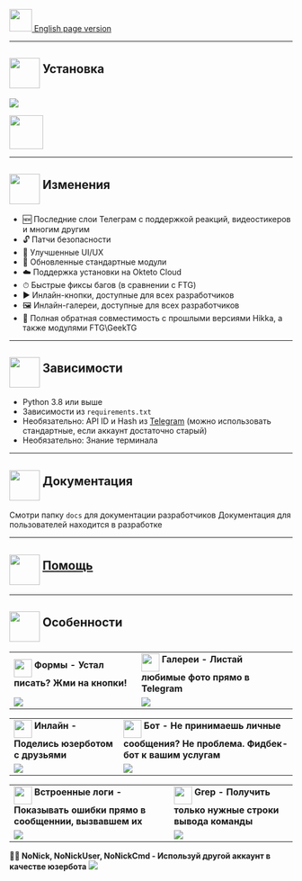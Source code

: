 <a href="https://github.com/hikariatama/Hikka/blob/master/README.md"><img src="https://img.icons8.com/external-justicon-flat-justicon/344/external-uk-flag-countrys-flags-justicon-flat-justicon.png" width=40> English page version</a>
<hr>
<h2><img src="https://github.com/hikariatama/assets/raw/master/1326-command-window-line-flat.webp" height="54" align="middle"> Установка</h2>
<img src="https://github.com/hikariatama/assets/raw/master/install.gif">

<a href="https://cloud.okteto.com/#/deploy?repository=https://github.com/hikariatama/Hikka"><img src="https://user-images.githubusercontent.com/36935426/159979786-61a598ef-83c8-4c53-9cda-9aea31d61587.png" height="60"></a>

<hr>
<h2><img src="https://github.com/hikariatama/assets/raw/master/35-edit-flat.webp" height="54" align="middle"> Изменения</h2>

<ul>
	<li>🆕 Последние слои Телеграм с поддержкой реакций, видеостикеров и многим другим</li>
	<li>🔓 Патчи безопасности</li>
	<li>🎨 Улучшенные UI/UX</li>
	<li>📼 Обновленные стандартные модули</li>
	<li>☁️ Поддержка установки на Okteto Cloud</li>
	<li>⏱ Быстрые фиксы багов (в сравнении с FTG)</li>
	<li>▶️ Инлайн-кнопки, доступные для всех разработчиков</li>
	<li>🖼 Инлайн-галереи, доступные для всех разработчиков</li>
	<li>🔁 Полная обратная совместимость с прошлыми версиями Hikka, а также модулями FTG\GeekTG</li>
</ul>
<hr>
<h2 border="none"><img src="https://github.com/hikariatama/assets/raw/master/1312-micro-sd-card-flat.webp" height="54" align="middle"> Зависимости</h2>
<ul>
	<li>Python 3.8 или выше</li>
	<li>Зависимости из <code>requirements.txt</code></li>
	<li>Необязательно: API ID и Hash из <a href="https://my.telegram.org/apps" color="#2594cb">Telegram</a> (можно использовать стандартные, если аккаунт достаточно старый)</li>
	<li>Необязательно: Знание терминала</li>
</ul>
<hr>
<h2 border="none"><img src="https://github.com/hikariatama/assets/raw/master/680-it-developer-flat.webp" height="54" align="middle"> Документация</h2>

Смотри папку <code>docs</code> для документации разработчиков
Документация для пользователей находится в разработке
<hr>
<h2 border="none"><img src="https://github.com/hikariatama/assets/raw/master/981-consultation-flat.webp" height="54" align="middle"> <a href="https://t.me/hikka_talks">Помощь</a></h2>
<hr>
<h2 border="none"><img src="https://github.com/hikariatama/assets/raw/master/541-hand-washing-step-12-flat.webp" height="54" align="middle"> Особенности</h2>
<table>
	<tr>
		<td>
			<img src="https://github.com/hikariatama/assets/raw/master/1286-three-3-key-flat.webp" height="32" align="middle"><b> Формы - Устал писать? Жми на кнопки!</b>
		</td>
		<td>
			<img src="https://github.com/hikariatama/assets/raw/master/61-camera-flat.webp" height="32" align="middle"><b> Галереи - Листай любимые фото прямо в Telegram</b>
		</td>
	</tr>
	<tr>
		<td>
			<img src="https://user-images.githubusercontent.com/36935426/160475881-8463537a-265e-472a-9b1e-ede8b1cc3380.gif">
		</td>
		<td>
			<img src="https://user-images.githubusercontent.com/36935426/160475809-c171c5ff-010c-472c-903a-de9b8a2c61cc.gif">
		</td>
	</tr>
</table>
<table>
	<tr>
		<td>
			<img src="https://github.com/hikariatama/assets/raw/master/216-arrow-5-flat.webp" height="32" align="middle"><b> Инлайн - Поделись юзерботом с друзьями</b>
		</td>
		<td>
			<img src="https://github.com/hikariatama/assets/raw/master/1054-amazon-echo-speaker-flat.webp" height="32" align="middle"><b> Бот - Не принимаешь личные сообщения? Не проблема. Фидбек-бот к вашим услугам</b>
		</td>
	</tr>
	<tr>
		<td>
			<img src="https://user-images.githubusercontent.com/36935426/160475934-02e6df9d-e73a-42fc-99c7-8b12d1015336.gif">
		</td>
		<td>
			<img src="https://user-images.githubusercontent.com/36935426/160476037-9537f1c7-8b72-408f-b84c-b89825930bf5.gif">
		</td>
	</tr>
</table>
<table>
	<tr>
		<td>
			<img src="https://github.com/hikariatama/assets/raw/master/1140-error-flat.webp" height="32" align="middle"><b> Встроенные логи - Показывать ошибки прямо в сообщеннии, вызвавшем их</b>
		</td>
		<td>
			<img src="https://github.com/hikariatama/assets/raw/master/35-edit-flat.webp" height="32" align="middle"><b> Grep - Получить только нужные строки вывода команды</b>
		</td>
	</tr>
	<tr>
		<td>
			<img src="https://user-images.githubusercontent.com/36935426/160475684-86d11e83-832e-43fc-89d8-fd7bc85b1857.gif">
		</td>
		<td>
			<img src="https://user-images.githubusercontent.com/36935426/160475710-2adb0f11-afb6-4860-b1cd-85ccc5421d22.gif">
		</td>
	</tr>
</table>

<b>👨‍👦 NoNick, NoNickUser, NoNickCmd - Используй другой аккаунт в качестве юзербота</b>
<img src="https://user-images.githubusercontent.com/36935426/158637220-00495363-cf4a-4e6f-a4b2-51d693906ead.png">
